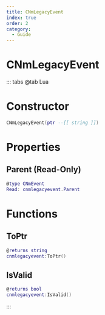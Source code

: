 ```yaml
---
title: CNmLegacyEvent
index: true
order: 2
category:
  - Guide
---
```


# CNmLegacyEvent

::: tabs
@tab Lua
# Constructor
```lua
CNmLegacyEvent(ptr --[[ string ]])
```
# Properties
## Parent (Read-Only)
```lua
@type CNmEvent
Read: cnmlegacyevent.Parent
```
# Functions
## ToPtr
```lua
@returns string
cnmlegacyevent:ToPtr()
```
## IsValid
```lua
@returns bool
cnmlegacyevent:IsValid()
```

:::